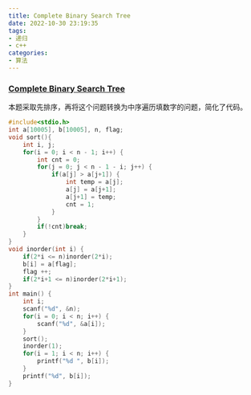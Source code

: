 ```yaml
---
title: Complete Binary Search Tree
date: 2022-10-30 23:19:35
tags:
- 递归
- c++
categories:
- 算法
---
```


### [Complete Binary Search Tree](https://pintia.cn/problem-sets/1582215244956827648/exam/problems/1582215245019742217)

<!--more-->

​	本题采取先排序，再将这个问题转换为中序遍历填数字的问题，简化了代码。

```c
#include<stdio.h>
int a[10005], b[10005], n, flag;
void sort(){
	int i, j;
	for(i = 0; i < n - 1; i++) {
		int cnt = 0;
		for(j = 0; j < n - 1 - i; j++) {
			if(a[j] > a[j+1]) {
				int temp = a[j];
				a[j] = a[j+1];
				a[j+1] = temp;
				cnt = 1;
			}
		}
		if(!cnt)break;
	}
}
void inorder(int i) {
	if(2*i <= n)inorder(2*i);
	b[i] = a[flag];
	flag ++;
	if(2*i+1 <= n)inorder(2*i+1);
}
int main() {
	int i;
	scanf("%d", &n);
	for(i = 0; i < n; i++) {
		scanf("%d", &a[i]); 
	}
	sort();
	inorder(1);
	for(i = 1; i < n; i++) {
		printf("%d ", b[i]);
	}
    printf("%d", b[i]);
}
```

